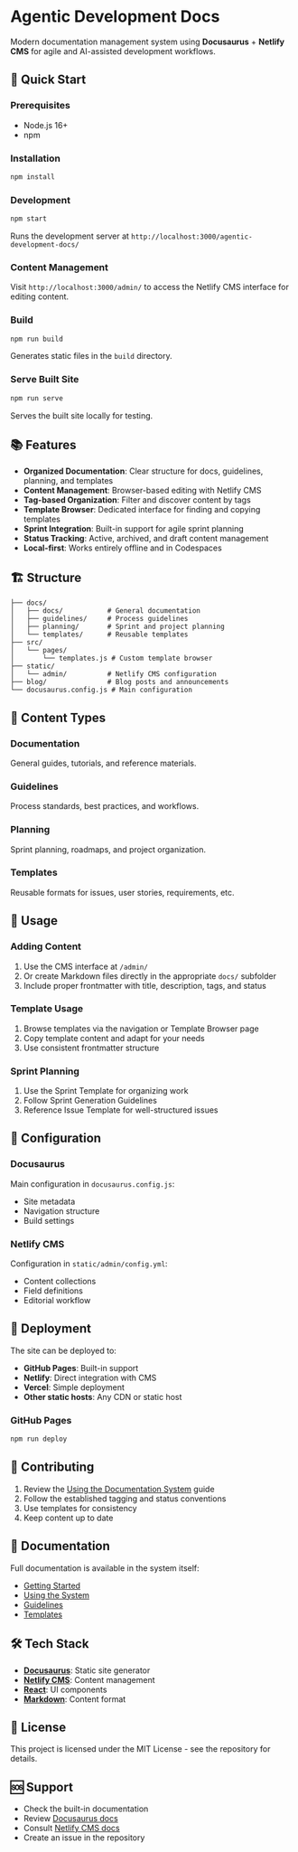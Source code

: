 # Agentic Development Docs

Modern documentation management system using **Docusaurus** + **Netlify CMS** for agile and AI-assisted development workflows.

## 🚀 Quick Start

### Prerequisites
- Node.js 16+ 
- npm

### Installation

```bash
npm install
```

### Development

```bash
npm start
```

Runs the development server at `http://localhost:3000/agentic-development-docs/`

### Content Management

Visit `http://localhost:3000/admin/` to access the Netlify CMS interface for editing content.

### Build

```bash
npm run build
```

Generates static files in the `build` directory.

### Serve Built Site

```bash
npm run serve
```

Serves the built site locally for testing.

## 📚 Features

- **Organized Documentation**: Clear structure for docs, guidelines, planning, and templates
- **Content Management**: Browser-based editing with Netlify CMS
- **Tag-based Organization**: Filter and discover content by tags
- **Template Browser**: Dedicated interface for finding and copying templates
- **Sprint Integration**: Built-in support for agile sprint planning
- **Status Tracking**: Active, archived, and draft content management
- **Local-first**: Works entirely offline and in Codespaces

## 🏗️ Structure

```
├── docs/
│   ├── docs/           # General documentation
│   ├── guidelines/     # Process guidelines
│   ├── planning/       # Sprint and project planning
│   └── templates/      # Reusable templates
├── src/
│   └── pages/
│       └── templates.js # Custom template browser
├── static/
│   └── admin/          # Netlify CMS configuration
├── blog/               # Blog posts and announcements
└── docusaurus.config.js # Main configuration
```

## 📝 Content Types

### Documentation
General guides, tutorials, and reference materials.

### Guidelines
Process standards, best practices, and workflows.

### Planning
Sprint planning, roadmaps, and project organization.

### Templates
Reusable formats for issues, user stories, requirements, etc.

## 🎯 Usage

### Adding Content
1. Use the CMS interface at `/admin/`
2. Or create Markdown files directly in the appropriate `docs/` subfolder
3. Include proper frontmatter with title, description, tags, and status

### Template Usage
1. Browse templates via the navigation or Template Browser page
2. Copy template content and adapt for your needs
3. Use consistent frontmatter structure

### Sprint Planning
1. Use the Sprint Template for organizing work
2. Follow Sprint Generation Guidelines
3. Reference Issue Template for well-structured issues

## 🔧 Configuration

### Docusaurus
Main configuration in `docusaurus.config.js`:
- Site metadata
- Navigation structure
- Build settings

### Netlify CMS
Configuration in `static/admin/config.yml`:
- Content collections
- Field definitions
- Editorial workflow

## 🚢 Deployment

The site can be deployed to:
- **GitHub Pages**: Built-in support
- **Netlify**: Direct integration with CMS
- **Vercel**: Simple deployment
- **Other static hosts**: Any CDN or static host

### GitHub Pages
```bash
npm run deploy
```

## 🤝 Contributing

1. Review the [Using the Documentation System](docs/docs/using-the-system.md) guide
2. Follow the established tagging and status conventions
3. Use templates for consistency
4. Keep content up to date

## 📖 Documentation

Full documentation is available in the system itself:
- [Getting Started](docs/docs/getting-started.md)
- [Using the System](docs/docs/using-the-system.md)
- [Guidelines](docs/guidelines/)
- [Templates](docs/templates/)

## 🛠️ Tech Stack

- **[Docusaurus](https://docusaurus.io/)**: Static site generator
- **[Netlify CMS](https://www.netlifycms.org/)**: Content management
- **[React](https://reactjs.org/)**: UI components
- **[Markdown](https://www.markdownguide.org/)**: Content format

## 📄 License

This project is licensed under the MIT License - see the repository for details.

## 🆘 Support

- Check the built-in documentation
- Review [Docusaurus docs](https://docusaurus.io/docs)
- Consult [Netlify CMS docs](https://www.netlifycms.org/docs/)
- Create an issue in the repository